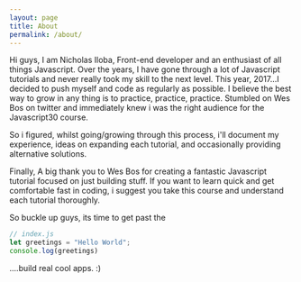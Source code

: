 ```yaml
---
layout: page
title: About
permalink: /about/
---
```


Hi guys, I am Nicholas Iloba, Front-end developer and an enthusiast of all things Javascript. Over the years, I have gone through a lot of Javascript tutorials and never really took my skill to the next level. This year, 2017...I decided to push myself and code as regularly as possible. I believe the best way to grow in any thing is to practice, practice, practice. Stumbled on Wes Bos on twitter and immediately knew i was the right audience for the Javascript30 course.

So i figured, whilst going/growing through this process, i'll document my experience, ideas on expanding each tutorial, and occasionally providing alternative solutions.

Finally, A big thank you to Wes Bos for creating a fantastic Javascript tutorial focused on just building stuff. If you want to learn quick and get comfortable fast in coding, i suggest you take this course and understand each tutorial thoroughly.

So buckle up guys, its time to get past the

```javascript
// index.js
let greetings = "Hello World";
console.log(greetings)

```

....build real cool apps. :)

